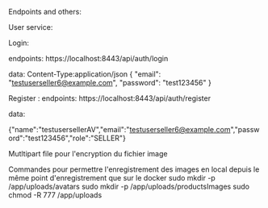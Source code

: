 Endpoints and others: 

User service: 

Login: 

endpoints: https://localhost:8443/api/auth/login

data: 
Content-Type:application/json
{
  "email": "testuserseller6@example.com",
  "password": "test123456"
}

Register :
endpoints: https://localhost:8443/api/auth/register

data:

{"name":"testusersellerAV","email":"testuserseller6@example.com","password":"test123456","role":"SELLER"}

Mutltipart file pour l'encryption du fichier image 




Commandes pour permettre l'enregistrement des images en local depuis le même point d'enregistrement que sur le docker
sudo mkdir -p /app/uploads/avatars
sudo mkdir -p /app/uploads/productsImages
sudo chmod -R 777 /app/uploads